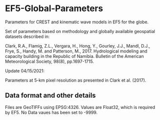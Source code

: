 # EF5-Global-Parameters
Parameters for CREST and kinematic wave models in EF5 for the globe.

Set of parameters based on methodology and globally available geospatial datasets described in:

Clark, R.A., Flamig, Z.L., Vergara, H., Hong, Y., Gourley, J.J., Mandl, D.J., Frye, S., Handy, M. and Patterson, M., 2017. Hydrological modeling and capacity building in the Republic of Namibia. Bulletin of the American Meteorological Society, 98(8), pp.1697-1715.

Update 04/15/2021:

Parameters at 5-km pixel resolution as presented in Clark et al. (2017).

## Data format and other details

Files are GeoTIFFs using EPSG:4326. Values are Float32, which is required by EF5. No Data vaues has been set to -9999.
